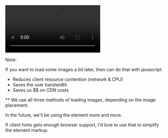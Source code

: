 <video  autoplay loop>
	<source src="https://iamcarrico.github.io/the-wild-west-of-media-performance/resources/video/picture_element.mp4" type="video/mp4" />
</video>


Note:

If you want to load some images a bit later, then can do that with javascript.

* Reduces client resource contention (network & CPU)
* Saves the user bandwidth
* Saves us $$ on CDN costs

** We use all three methods of loading images, depending on the image placement.

In the future, we'll be using the <Picture> element more and more.

If client hints gets enough browser support, I'd love to use that to simplify the <Picture> element markup.
